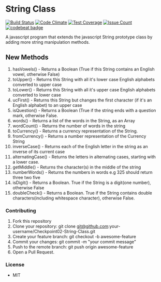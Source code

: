 # String Class 
[![Build Status](https://travis-ci.org/andela-venogwe/Checkpoint02-String-Class.svg?branch=master)](https://travis-ci.org/andela-venogwe/Checkpoint02-String-Class) [![Code Climate](https://codeclimate.com/github/andela-venogwe/Checkpoint02-String-Class/badges/gpa.svg)](https://codeclimate.com/github/andela-venogwe/Checkpoint02-String-Class) [![Test Coverage](https://codeclimate.com/github/andela-venogwe/Checkpoint02-String-Class/badges/coverage.svg)](https://codeclimate.com/github/andela-venogwe/Checkpoint02-String-Class/coverage) [![Issue Count](https://codeclimate.com/github/andela-venogwe/Checkpoint02-String-Class/badges/issue_count.svg)](https://codeclimate.com/github/andela-venogwe/Checkpoint02-String-Class) [![codebeat badge](https://codebeat.co/badges/7a200e25-9dc2-4dfc-ac91-5434b4b7a469)](https://codebeat.co/projects/github-com-andela-venogwe-checkpoint02-string-class)

A javascript program that extends the javascript String prototype class by adding more string manipulation methods.
## New Methods
1. hasVowels() - Returns a Boolean (True if this String contains an English vowel, otherwise False)
2. toUpper() - Returns this String with all it's lower case English alphabets converted to upper case
3. toLower() - Returns this String with all it's upper case English alphabets converted to lower case
4. ucFirst() - Returns this String but changes the first character (if it's an English alphabet) to an upper case
5. isQuestion() - Returns a Boolean (True if the string ends with a question mark, otherwise False.
6. words() - Returns a list of the words in the String, as an Array
7. wordCount() - Returns the number of words in the string
8. toCurrency() - Returns a currency representation of the String.
9. fromCurrency() - Returns a number representation of the Currency String
10. inverseCase() - Returns each of the English letter in the string as an inverse of its current case
11. alternatingCase() - Returns the letters in alternating cases, starting with a lower case.
12. getMiddle() - Returns the character(s) in the middle of the string
13. numberWords() - Returns the numbers in words e.g 325 should return three two five
14. isDigit() - Returns a Boolean. True if the String is a digit(one number), otherwise False
15. doubleCheck() - Returns a Boolean. True if the String contains double characters(including whitespace character), otherwise False.
### Contributing
1. Fork this repository
2. Clone your repository: git clone git@github.com:your-username/Checkpoint02-String-Class.git
3. Create your feature branch: git checkout -b awesome-feature
4. Commit your changes: git commit -m "your commit message"
5. Push to the remote branch: git push origin awesome-feature
6. Open a Pull Request.
### License
- MIT